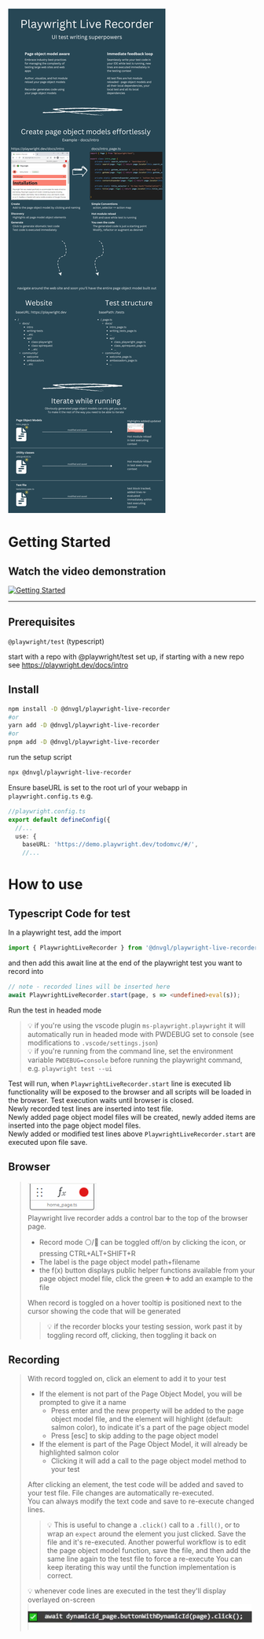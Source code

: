 ![Playwright live recorder infographic](docs/playwright-live-recorder-infographic.png "Playwright live recorder infographic")


# Getting Started

## Watch the video demonstration

[![Getting Started](https://i.ytimg.com/vi/ys5vczHm9sw/maxresdefault.jpg)](https://youtu.be/ys5vczHm9sw)


-----
## Prerequisites

`@playwright/test` (typescript)

start with a repo with @playwright/test set up, if starting with a new repo see https://playwright.dev/docs/intro  

## Install

``` bash
npm install -D @dnvgl/playwright-live-recorder
#or
yarn add -D @dnvgl/playwright-live-recorder
#or
pnpm add -D @dnvgl/playwright-live-recorder
```

run the setup script
``` bash
npx @dnvgl/playwright-live-recorder
```

Ensure baseURL is set to the root url of your webapp in `playwright.config.ts` e.g.
``` ts
//playwright.config.ts
export default defineConfig({
  //...
  use: {
    baseURL: 'https://demo.playwright.dev/todomvc/#/',
    //...
```

# How to use
## Typescript Code for test

In a playwright test, add the import
``` ts
import { PlaywrightLiveRecorder } from '@dnvgl/playwright-live-recorder';
```

and then add this await line at the end of the playwright test you want to record into
``` ts
// note - recorded lines will be inserted here
await PlaywrightLiveRecorder.start(page, s => <undefined>eval(s));
```

Run the test in headed mode

> 💡 if you're using the vscode plugin `ms-playwright.playwright` it will automatically run in headed mode with PWDEBUG set to console (see modifications to `.vscode/settings.json`)  
> 💡 if you're running from the command line, set the environment variable `PWDEBUG=console` before running the playwright command, e.g. `playwright test --ui`

Test will run, when `PlaywrightLiveRecorder.start` line is executed lib functionality will be exposed to the browser and all scripts will be loaded in the browser. Test execution waits until browser is closed.  
Newly recorded test lines are inserted into test file.  
Newly added page object model files will be created, newly added items are inserted into the page object model files.  
Newly added or modified test lines above `PlaywrightLiveRecorder.start` are executed upon file save.

## Browser

> ![Playwright live recorder sticky bar](docs/control-bar.png "Playwright live recorder sticky bar")  
> Playwright live recorder adds a control bar to the top of the browser page.  
> * Record mode ⚪/🔴 can be toggled off/on by clicking the icon, or pressing CTRL+ALT+SHIFT+R  
> * The label is the page object model path+filename  
> * the f(x) button displays public helper functions available from your page object model file, click the green ➕ to add an example to the file
>
> When record is toggled on a hover tooltip is positioned next to the cursor showing the code that will be generated  
>> 💡 if the recorder blocks your testing session, work past it by toggling record off, clicking, then toggling it back on

## **Recording**
> With record toggled on, click an element to add it to your test
> * If the element is not part of the Page Object Model, you will be prompted to give it a name
>   * Press enter and the new property will be added to the page object model file, and the element will highlight (default: salmon color), to indicate it's a part of the page object model
>   * Press [esc] to skip adding to the page object model
> * If the element is part of the Page Object Model, it will already be highlighted salmon color
>   * Clicking it will add a call to the page object model method to your test  
>
> After clicking an element, the test code will be added and saved to your test file. File changes are automatically re-executed.  
> You can always modify the text code and save to re-execute changed lines.  
>> 💡 This is useful to change a `.click()` call to a `.fill()`, or to wrap an `expect` around the element you just clicked.  Save the file and it's re-executed.
>> Another powerful workflow is to edit the page object model function, save the file, and then add the same line again to the test file to force a re-execute
>> You can keep iterating this way until the function implementation is correct.  
>
> 💡 whenever code lines are executed in the test they'll display overlayed on-screen
> ![code execute overlay](docs/code-execute-overlay.png "code execute overlay")  
</details>
